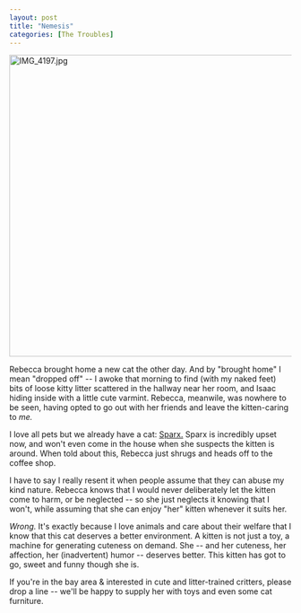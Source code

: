 ```yaml
---
layout: post
title: "Nemesis"
categories: [The Troubles]
---
```

<img alt="IMG_4197.jpg" src="http://www.botzilla.com/blog/pix2007/IMG_4197.jpg" width="807" height="538" border="0" />

Rebecca brought home a new cat the other day. And by "brought home" I mean "dropped off" -- I awoke that morning to find (with my naked feet) bits of loose kitty litter scattered in the hallway near her room, and Isaac hiding inside with a little cute varmint. Rebecca, meanwile, was nowhere to be seen, having opted to go out with her friends and leave the kitten-caring to <i>me.</i>

I love all pets but we already have a cat: <a href="http://www.catster.com/cats/63014">Sparx.</a> Sparx is incredibly upset now, and won't even come in the house when she suspects the kitten is around. When told about this, Rebecca just shrugs and heads off to the coffee shop.

I have to say I really resent it when people assume that they can abuse my kind nature. Rebecca knows that  I would never deliberately let the kitten come to harm, or be neglected -- so she just neglects it knowing that I won't, while assuming that she can enjoy "her" kitten whenever it suits her. 

<i>Wrong.</i> It's exactly because I love animals and care about their welfare that I know that this cat deserves a better environment. A kitten is not just a toy, a machine for generating cuteness on demand. She -- and her cuteness, her affection, her (inadvertent) humor -- deserves better. This kitten has got to go, sweet and funny though she is.

If you're in the bay area & interested in cute and litter-trained critters, please drop a line -- we'll be happy to supply her with toys and even some cat furniture.

<!--more-->

